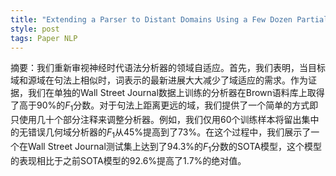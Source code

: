```yaml
---
title: "Extending a Parser to Distant Domains Using a Few Dozen Partially Annotated Examples"
style: post
tags: Paper NLP
---
```


摘要：我们重新审视神经时代语法分析器的领域自适应。首先，我们表明，当目标域和源域在句法上相似时，词表示的最新进展大大减少了域适应的需求。作为证据，我们在单独的Wall Street Journal数据上训练的分析器在Brown语料库上取得了高于90%的$F_1$分数。对于句法上距离更远的域，我们提供了一个简单的方式即只使用几十个部分注释来调整分析器。例如，我们仅用60个训练样本将留出集中的无错误几何域分析器的$F_1$从45%提高到了73%。在这个过程中，我们展示了一个在Wall Street Journal测试集上达到了94.3%的$F_1$分数的SOTA模型，这个模型的表现相比于之前SOTA模型的92.6%提高了1.7%的绝对值。
